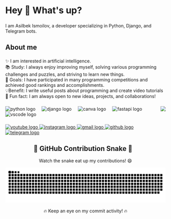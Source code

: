 <h1 align="left">Hey 👋 What's up?</h1>

###

<p align="left">I am Asilbek Ismoilov, a developer specializing in Python, Django, and Telegram bots.</p>

###

<h2 align="left">About me</h2>

###

<p align="left">✨  I am interested in artificial intelligence.<br>📚 Study: I always enjoy improving myself, solving various programming challenges and puzzles, and striving to learn new things.<br>🎯 Goals: I have participated in many programming competitions and achieved good rankings and accomplishments.<br> 💡Benefit: I write useful posts about programming and create video tutorials<br>🎲 Fun fact:  I am always open to new ideas, projects, and collaborations!</p>

###

<img align="right" height="150" src="https://media.tenor.com/5ry-200hErMAAAAM/hacker-hacker-man.gif"  />

###

<div align="left">
  <img src="https://cdn.jsdelivr.net/gh/devicons/devicon/icons/python/python-original.svg" height="30" alt="python logo"  />
  <img width="12" />
  <img src="https://cdn.jsdelivr.net/gh/devicons/devicon/icons/django/django-plain.svg" height="30" alt="django logo"  />
  <img width="12" />
  <img src="https://cdn.jsdelivr.net/gh/devicons/devicon/icons/canva/canva-original.svg" height="30" alt="canva logo"  />
  <img width="12" />
  <img src="https://cdn.jsdelivr.net/gh/devicons/devicon/icons/fastapi/fastapi-original.svg" height="30" alt="fastapi logo"  />
  <img width="12" />
  <img src="https://cdn.jsdelivr.net/gh/devicons/devicon/icons/vscode/vscode-original.svg" height="30" alt="vscode logo"  />
</div>

###

<div align="left">
  <a href="https://www.youtube.com/@program_club" target="_blank">
    <img src="https://img.shields.io/static/v1?message=Youtube&logo=youtube&label=&color=FF0000&logoColor=white&labelColor=&style=for-the-badge" height="35" alt="youtube logo" />
  </a>

  <a href="https://www.instagram.com/asilbek__ismoilov/" target="_blank">
    <img src="https://img.shields.io/static/v1?message=Instagram&logo=instagram&label=&color=E4405F&logoColor=white&labelColor=&style=for-the-badge" height="35" alt="instagram logo" />
  </a>

  <a href="https://mail.google.com/mail/u/0/?to=asilbe.m00d@gmail.com&fs=1&tf=cm" target="_blank">
    <img src="https://img.shields.io/static/v1?message=Gmail&logo=gmail&label=&color=D14836&logoColor=white&labelColor=&style=for-the-badge" height="35" alt="gmail logo" />
  </a>

  <a href="https://github.com/asilbek-ismoilov" target="_blank">
    <img src="https://img.shields.io/static/v1?message=GitHub&logo=github&label=&color=181717&logoColor=white&labelColor=&style=for-the-badge" height="35" alt="github logo" />
  </a>

  <a href="https://t.me/IT_programmer_AI" target="_blank">
    <img src="https://img.shields.io/static/v1?message=Telegram&logo=telegram&label=&color=2CA5E0&logoColor=white&labelColor=&style=for-the-badge" height="35" alt="telegram logo" />
  </a>
</div>

###


<div align="center">
  <h2>🐍 GitHub Contribution Snake 🐍</h2>
  <p>Watch the snake eat up my contributions! 😄</p>

  <picture>
    <source
      media="(prefers-color-scheme: dark)"
      srcset="https://raw.githubusercontent.com/platane/snk/output/github-contribution-grid-snake-dark.svg"
    />
    <source
      media="(prefers-color-scheme: light)"
      srcset="https://raw.githubusercontent.com/platane/snk/output/github-contribution-grid-snake.svg"
    />
    <img
      alt="GitHub Contribution Snake Animation"
      src="https://raw.githubusercontent.com/platane/snk/output/github-contribution-grid-snake.svg"
    />
  </picture>

  <p>🔥 Keep an eye on my commit activity! 🔥</p>
</div>

